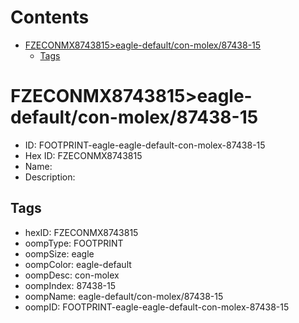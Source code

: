 



Contents
========

* [FZECONMX8743815>eagle-default/con-molex/87438-15](#fzeconmx8743815eagle-defaultcon-molex87438-15)
	* [Tags](#tags)

# FZECONMX8743815>eagle-default/con-molex/87438-15

- ID: FOOTPRINT-eagle-eagle-default-con-molex-87438-15
- Hex ID: FZECONMX8743815
- Name: 
- Description: 

## Tags

- hexID: FZECONMX8743815
- oompType: FOOTPRINT
- oompSize: eagle
- oompColor: eagle-default
- oompDesc: con-molex
- oompIndex: 87438-15
- oompName: eagle-default/con-molex/87438-15
- oompID: FOOTPRINT-eagle-eagle-default-con-molex-87438-15
